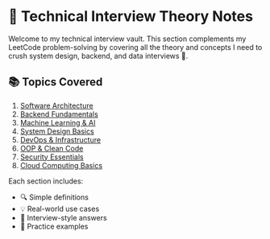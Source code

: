 # 🧠 Technical Interview Theory Notes

Welcome to my technical interview vault. This section complements my LeetCode problem-solving by covering all the theory and concepts I need to crush system design, backend, and data interviews 💼.

## 📚 Topics Covered

1. [Software Architecture](01_software_architecture.md)
2. [Backend Fundamentals](02_backend.md)
3. [Machine Learning & AI](03_ml_ai.md)
4. [System Design Basics](04_system_design.md)
5. [DevOps & Infrastructure](05_devops.md)
6. [OOP & Clean Code](06_oop_clean_code.md)
7. [Security Essentials](07_security.md)
8. [Cloud Computing Basics](08_cloud.md)

Each section includes:
- 🔍 Simple definitions
- 💡 Real-world use cases
- 🎯 Interview-style answers
- 🧪 Practice examples
